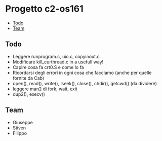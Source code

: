 # Progetto c2-os161

- [Todo](#todo)
- [Team](#team)

## Todo
- Leggere runprogram.c, uio.c, copyinout.c
- Modificare kill_curthread.c in a usefull way!
- Capire cosa fa crt0.S e come lo fa
- Ricordarsi degli errori in ogni cosa che facciamo (anche per quelle fornite da Cab)
- open(), read(), write(), lseek(), close(), chdir(), getcwd() (da dividere)
- leggere man2 di fork, wait, exit
- dup2(), execv()

## Team
- Giuseppe
- Stiven
- Filippo
